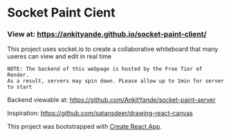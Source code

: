 # Socket Paint Cient

### View at: https://ankityande.github.io/socket-paint-client/

This project uses socket.io to create a collaborative whiteboard that many useres can view and edit in real time
```
NOTE: The backend of this webpage is hosted by the Free Tier of Render.
As a result, servers may spin down. PLease allow up to 1min for server to start
```

Backend viewable at: https://github.com/AnkitYande/socket-paint-server

Inspiration: https://github.com/satansdeer/drawing-react-canvas 

This project was bootstrapped with [Create React App](https://github.com/facebook/create-react-app).
